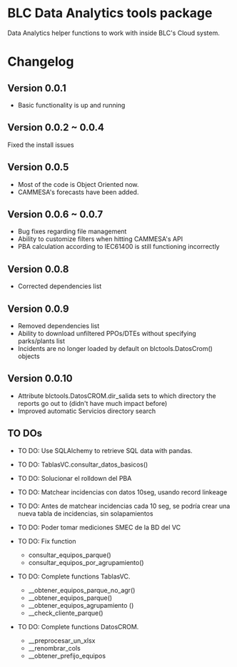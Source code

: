# BLC Data Analytics tools package

Data Analytics helper functions to work with inside BLC's Cloud system.

# Changelog
## Version 0.0.1
* Basic functionality is up and running

## Version 0.0.2 ~ 0.0.4
Fixed the install issues

## Version 0.0.5
* Most of the code is Object Oriented now.
* CAMMESA's forecasts have been added.

## Version 0.0.6 ~ 0.0.7
* Bug fixes regarding file management
* Ability to customize filters when hitting CAMMESA's API
* PBA calculation according to IEC61400 is still functioning incorrectly

## Version 0.0.8
* Corrected dependencies list

## Version 0.0.9
* Removed dependencies list
* Ability to download unfiltered PPOs/DTEs without specifying parks/plants list
* Incidents are no longer loaded by default on blctools.DatosCrom() objects

## Version 0.0.10
* Attribute blctools.DatosCROM.dir_salida sets to which directory the reports go out to (didn't have much impact before)
* Improved automatic Servicios directory search

## TO DOs
* TO DO: Use SQLAlchemy to retrieve SQL data with pandas.

* TO DO: TablasVC.consultar_datos_basicos()
* TO DO: Solucionar el rolldown del PBA
* TO DO: Matchear incidencias con datos 10seg, usando record linkeage
* TO DO: Antes de matchear incidencias cada 10 seg, se podría crear una nueva tabla de incidencias, sin solapamientos
* TO DO: Poder tomar mediciones SMEC de la BD del VC

* TO DO: Fix function 
    - consultar_equipos_parque()
    - consultar_equipos_por_agrupamiento()
* TO DO: Complete functions TablasVC.
    - __obtener_equipos_parque_no_agr()
    - __obtener_equipos_parque()
    - __obtener_equipos_agrupamiento ()
    - __check_cliente_parque()


* TO DO: Complete functions DatosCROM.
    - __preprocesar_un_xlsx
    - __renombrar_cols
    - __obtener_prefijo_equipos

